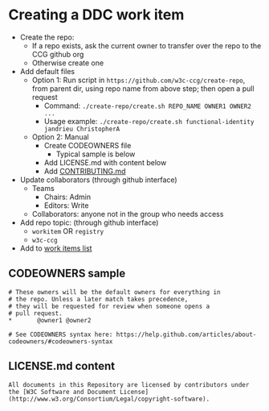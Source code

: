 
# Creating a DDC work item

- Create the repo:
    - If a repo exists, ask the current owner to transfer over the repo to the CCG github org
    - Otherwise create one
- Add default files
  - Option 1: Run script in `https://github.com/w3c-ccg/create-repo`, from parent dir, using repo name from above step; then open a pull request
    - Command: `./create-repo/create.sh REPO_NAME OWNER1 OWNER2 ...`
    - Usage example: `./create-repo/create.sh functional-identity jandrieu ChristopherA`
  - Option 2: Manual
    - Create CODEOWNERS file
      - Typical sample is below
    - Add LICENSE.md with content below
    - Add [CONTRIBUTING.md](CONTRIBUTING.md)
- Update collaborators (through github interface)
  - Teams
    - Chairs: Admin
    - Editors: Write
  - Collaborators: anyone not in the group who needs access
- Add repo topic: (through github interface)
  - `workitem` OR `registry`
  - `w3c-ccg`
- Add to [work items list](https://github.com/w3c-ccg/community/blob/master/work_items.md)

## CODEOWNERS sample
```
# These owners will be the default owners for everything in
# the repo. Unless a later match takes precedence,
# they will be requested for review when someone opens a 
# pull request.
*       @owner1 @owner2

# See CODEOWNERS syntax here: https://help.github.com/articles/about-codeowners/#codeowners-syntax
```

## LICENSE.md content
```
All documents in this Repository are licensed by contributors under the [W3C Software and Document License](http://www.w3.org/Consortium/Legal/copyright-software).
```
